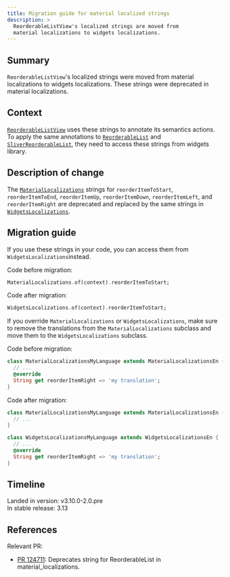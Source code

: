 ```yaml
---
title: Migration guide for material localized strings
description: >
  ReorderableListView's localized strings are moved from
  material localizations to widgets localizations.
---
```


## Summary

`ReorderableListView`'s localized strings were moved from
material localizations to widgets localizations.
These strings were deprecated in material localizations.

## Context

[`ReorderableListView`][] uses these strings to annotate its semantics actions.
To apply the same annotations to [`ReorderableList`][]
and [`SliverReorderableList`][], they need to
access these strings from widgets library.

## Description of change

The [`MaterialLocalizations`][] strings for
`reorderItemToStart`, `reorderItemToEnd`, `reorderItemUp`,
`reorderItemDown`, `reorderItemLeft`, and `reorderItemRight` are deprecated and
replaced by the same strings in [`WidgetsLocalizations`][].

## Migration guide

If you use these strings in your code,
you can access them from `WidgetsLocalizations`instead.

Code before migration:

```dart
MaterialLocalizations.of(context).reorderItemToStart;
```

Code after migration:

```dart
WidgetsLocalizations.of(context).reorderItemToStart;
```

If you override `MaterialLocalizations` or `WidgetsLocalizations`,
make sure to remove the translations from the `MaterialLocalizations`
subclass and move them to the `WidgetsLocalizations` subclass.

Code before migration:

```dart
class MaterialLocalizationsMyLanguage extends MaterialLocalizationsEn {
  // ...
  @override
  String get reorderItemRight => 'my translation';
}
```

Code after migration:

```dart
class MaterialLocalizationsMyLanguage extends MaterialLocalizationsEn {
  // ...
}

class WidgetsLocalizationsMyLanguage extends WidgetsLocalizationsEn {
  // ...
  @override
  String get reorderItemRight => 'my translation';
}
```

## Timeline

Landed in version: v3.10.0-2.0.pre<br>
In stable release: 3.13

## References

Relevant PR:

* [PR 124711][]: Deprecates string for
  ReorderableList in material_localizations.

[PR 124711]: {{site.repo.flutter}}/pull/124711
[`ReorderableListView`]: {{site.api}}/flutter/material/ReorderableListView-class.html
[`ReorderableList`]: {{site.api}}/flutter/widgets/ReorderableList-class.html
[`SliverReorderableList`]: {{site.api}}/flutter/widgets/SliverReorderableList-class.html
[`MaterialLocalizations`]: {{site.api}}/flutter/material/MaterialLocalizations-class.html
[`WidgetsLocalizations`]: {{site.api}}/flutter/widgets/WidgetsLocalizations-class.html
